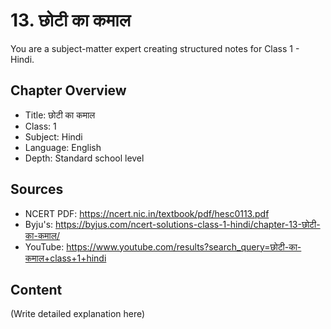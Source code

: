 # 13. छोटी का कमाल

You are a subject-matter expert creating structured notes for Class 1 - Hindi.

## Chapter Overview
- Title: छोटी का कमाल
- Class: 1
- Subject: Hindi
- Language: English
- Depth: Standard school level

## Sources
- NCERT PDF: https://ncert.nic.in/textbook/pdf/hesc0113.pdf
- Byju's: https://byjus.com/ncert-solutions-class-1-hindi/chapter-13-छोटी-का-कमाल/
- YouTube: https://www.youtube.com/results?search_query=छोटी-का-कमाल+class+1+hindi

## Content
(Write detailed explanation here)
